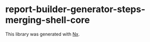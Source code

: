 # report-builder-generator-steps-merging-shell-core

This library was generated with [Nx](https://nx.dev).
